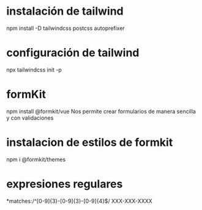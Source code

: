 # instalación de tailwind
npm install -D tailwindcss postcss autoprefixer

# configuración de tailwind
npx tailwindcss init -p

# formKit
npm install @formkit/vue
Nos permite crear formularios de manera sencilla y con validaciones
# instalacion de estilos de formkit
npm i @formkit/themes

# expresiones regulares
*matches:/^[0-9]{3}-[0-9]{3}-[0-9]{4}$/
XXX-XXX-XXXX